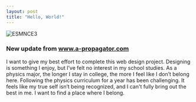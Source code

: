 ```yaml
---
layout: post
title: "Hello, World!"
---
```



![ESMNCE3](https://github.com/user-attachments/assets/e191acad-5991-4b11-a272-25db1358f86d)
<div class="txt"><h3> New update from <a href="https://www.a-propagator.com"> www.a-propagator.com </a></h3></div> 


I want to give my best effort to complete this web design project. Designing is something I enjoy, but I’ve felt no interest in my school studies. As a physics major, the longer I stay in college, the more I feel like I don’t belong here. Following the physics curriculum for a year has been challenging. It feels like my true self isn’t being recognized, and I can't fully bring out the best in me. I want to find a place where I belong.
